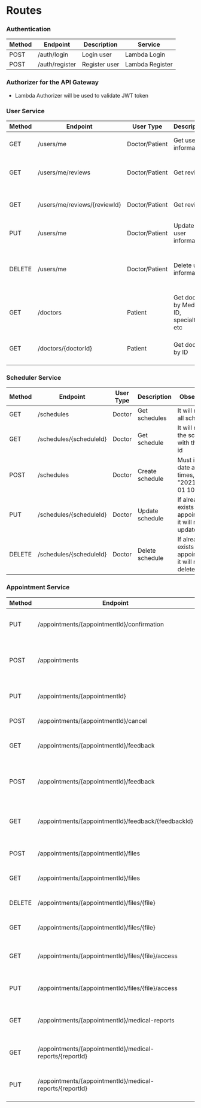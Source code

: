 # Routes

### Authentication

| Method | Endpoint       | Description   | Service         |
| ------ | -------------- | ------------- | --------------- |
| POST   | /auth/login    | Login user    | Lambda Login    |
| POST   | /auth/register | Register user | Lambda Register |

### Authorizer for the API Gateway

- Lambda Authorizer will be used to validate JWT token

### User Service

| Method | Endpoint                     | User Type      | Description                               | Observation                                              |
| ------ | ---------------------------- | -------------- | ----------------------------------------- | -------------------------------------------------------- |
| GET    | /users/me                    | Doctor/Patient | Get user information                      | It will return the user information                      |
| GET    | /users/me/reviews            | Doctor/Patient | Get reviews                               | It will return all sent/received reviews                 |
| GET    | /users/me/reviews/{reviewId} | Doctor/Patient | Get review                                | It will return the review with the given id              |
| PUT    | /users/me                    | Doctor/Patient | Update user information                   | It will update the user information                      |
| DELETE | /users/me                    | Doctor/Patient | Delete user information                   | Some information can't be deleted and will be anonymized |
| GET    | /doctors                     | Patient        | Get doctors by Medical ID, specialty, etc | It will return all doctors                               |
| GET    | /doctors/{doctorId}          | Patient        | Get doctor by ID                          | It will return the doctor with the given id              |

### Scheduler Service

| Method | Endpoint                | User Type | Description     | Observation                                            |
| ------ | ----------------------- | --------- | --------------- | ------------------------------------------------------ |
| GET    | /schedules              | Doctor    | Get schedules   | It will return all schedules                           |
| GET    | /schedules/{scheduleId} | Doctor    | Get schedule    | It will return the schedule with the given id          |
| POST   | /schedules              | Doctor    | Create schedule | Must inform a date and times, like "2021-01-01 10:00"  |
| PUT    | /schedules/{scheduleId} | Doctor    | Update schedule | If already exists appointments, it will not be updated |
| DELETE | /schedules/{scheduleId} | Doctor    | Delete schedule | If already exists appointments, it will not be deleted |

### Appointment Service

| Method | Endpoint                                                 | User Type      | Description                                | Observation                                         |
| ------ | -------------------------------------------------------- | -------------- | ------------------------------------------ | --------------------------------------------------- |
| PUT    | /appointments/{appointmentId}/confirmation               | Doctor         | Accept or reject the appointment           | Must inform a reason in case of rejection           |
| POST   | /appointments                                            | Patient        | Create appointment                         | Must inform the scheduleId and the doctorId         |
| PUT    | /appointments/{appointmentId}                            | Patient        | Can reschedule the appointment             |                                                     |
| POST   | /appointments/{appointmentId}/cancel                     | Doctor/Patient | Cancel the appointment                     | Must inform a reason                                |
| GET    | /appointments/{appointmentId}/feedback                   | Doctor         | Get feedbacks of the appointment           | It will return all feedbacks                        |
| POST   | /appointments/{appointmentId}/feedback                   | Patient        | Give feedback to the appointment           | Must inform a feedback and a rating between 1 and 5 |
| GET    | /appointments/{appointmentId}/feedback/{feedbackId}      | Doctor         | Get feedback of the appointment            | It will return the feedback with the given id       |
| POST   | /appointments/{appointmentId}/files                      | Patient        | Upload files to the appointment            | The files must be in PFD format                     |
| GET    | /appointments/{appointmentId}/files                      | Doctor/Patient | Get files of the appointment               | It will return all files                            |
| DELETE | /appointments/{appointmentId}/files/{file}               | Patient        | Delete file of the appointment             | It will delete the file                             |
| GET    | /appointments/{appointmentId}/files/{file}               | Doctor/Patient | Get file of the appointment                | It will return the file                             |
| GET    | /appointments/{appointmentId}/files/{file}/access        | Patient        | Get the list of who can access the file    | It will return the list of doctors                  |
| PUT    | /appointments/{appointmentId}/files/{file}/access        | Patient        | Update the list of who can access the file | It will update the list of doctors                  |
| GET    | /appointments/{appointmentId}/medical-reports            | Doctor         | Get medical reports of the appointment     | It will return all medical reports                  |
| GET    | /appointments/{appointmentId}/medical-reports/{reportId} | Doctor         | Get medical report of the appointment      | It will return the medical report with the given id |
| PUT    | /appointments/{appointmentId}/medical-reports/{reportId} | Doctor         | Update medical report of the appointment   | It will update the medical report with the given id |
